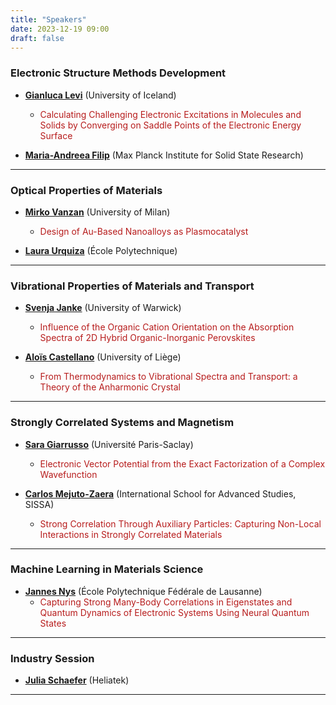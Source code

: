 ```yaml
---
title: "Speakers"
date: 2023-12-19 09:00
draft: false
---
```


### Electronic Structure Methods Development

- [**Gianluca Levi**](https://scholar.google.com/citations?user=HhElK98AAAAJ&hl=en) (University of Iceland)
  - <span style="color: #b71c1c;">Calculating Challenging Electronic Excitations in Molecules and Solids by Converging on Saddle Points of the Electronic Energy Surface</span>

- [**Maria-Andreea Filip**](https://scholar.google.co.uk/citations?user=2ThdnlMAAAAJ&hl=en) (Max Planck Institute for Solid State Research)

***

### Optical Properties of Materials

- [**Mirko Vanzan**](https://scholar.google.com/citations?user=HkLnftsAAAAJ&hl=en) (University of Milan)
  - <span style="color: #b71c1c;">Design of Au-Based Nanoalloys as Plasmocatalyst</span>

- [**Laura Urquiza**](https://scholar.google.com/citations?user=CYqL_NYAAAAJ&hl=en) (École Polytechnique)

***

### Vibrational Properties of Materials and Transport

- [**Svenja Janke**](https://scholar.google.de/citations?user=H9HeuycAAAAJ&hl=en) (University of Warwick)
  - <span style="color: #b71c1c;">Influence of the Organic Cation Orientation on the Absorption Spectra of 2D Hybrid Organic-Inorganic Perovskites</span>

- [**Aloïs Castellano**](https://scholar.google.com/citations?user=V5KIbMcAAAAJ&hl=en) (University of Liège)
  - <span style="color: #b71c1c;">From Thermodynamics to Vibrational Spectra and Transport: a Theory of the Anharmonic Crystal</span>

***

### Strongly Correlated Systems and Magnetism

- [**Sara Giarrusso**](https://scholar.google.com/citations?user=r6hYvFsAAAAJ&hl=en) (Université Paris-Saclay)
  - <span style="color: #b71c1c;">Electronic Vector Potential from the Exact Factorization of a Complex Wavefunction</span>

- [**Carlos Mejuto-Zaera**](https://scholar.google.com/citations?user=Pvtq_0gAAAAJ&hl=en) (International School for Advanced Studies, SISSA)
  - <span style="color: #b71c1c;">Strong Correlation Through Auxiliary Particles: Capturing Non-Local Interactions in Strongly Correlated Materials</span>

***

### Machine Learning in Materials Science

- [**Jannes Nys**](https://scholar.google.com/citations?user=dFmD8MsAAAAJ&hl=en) (École Polytechnique Fédérale de Lausanne)
  - <span style="color: #b71c1c;">Capturing Strong Many-Body Correlations in Eigenstates and Quantum Dynamics of Electronic Systems Using Neural Quantum States</span>

***

### Industry Session

- [**Julia Schaefer**]() (Heliatek)

***


<!---
# Keynote speakers

### Person 1 (X University, XXX) 

<a href="talk1.pdf">**Here comes the title of Talk 1**</a>

In this talk I will ...

[1] ...

***

### Person 2 (X University, XXX) 

<a href="talk1.pdf">**Here comes the title of Talk 2**</a>

In this talk I will ...

[1] ...

***

-->


